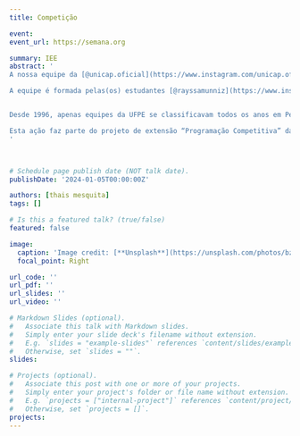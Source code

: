 ```yaml
---
title: Competição

event: 
event_url: https://semana.org

summary: IEE
abstract: '
A nossa equipe da [@unicap.oficial](https://www.instagram.com/unicap.oficial/) representando Pernambuco na final brasileira da[@maratonadeprogramacao](https://www.instagram.com/maratonadeprogramacao/) da [@sbcoficial](https://www.instagram.com/sbcoficial/).

A equipe é formada pelas(os) estudantes [@rayssamunniz](https://www.instagram.com/rayssamunniz/) ,[@isadoravrx](https://www.instagram.com/isadoravrx/) e [@gabriel__henrique_](https://www.instagram.com/gabriel__henrique_._/)._. 


Desde 1996, apenas equipes da UFPE se classificavam todos os anos em Pernambuco, com exceção da UPE em 2007 e da UFRPE em 2019. Em sua primeira participação, a Unicap conseguiu classificar uma equipe para representar Pernambuco na final brasileira da [maratona](https://maratona.unoesc.edu.br/) de programação da SBC que será nos dias 19/10 à 22/10 em Chapecó/Santa Catarina.

Esta ação faz parte do projeto de extensão “Programação Competitiva” da curso de Ciência da Computação da Escola Unicap Icam-Tech, em que participam as(os) professoras(es) Marcos Canêjo, Liliane Fonseca, Andrea Maria e Rodrigo Monteiro. O coordenador do projeto, e também técnico das equipes, é o professor [Diego Pinheiro](https://www.instagram.com/diegompin/)
'



# Schedule page publish date (NOT talk date).
publishDate: '2024-01-05T00:00:00Z'

authors: [thais mesquita]
tags: []

# Is this a featured talk? (true/false)
featured: false

image:
  caption: 'Image credit: [**Unsplash**](https://unsplash.com/photos/bzdhc5b3Bxs)'
  focal_point: Right

url_code: ''
url_pdf: ''
url_slides: ''
url_video: ''

# Markdown Slides (optional).
#   Associate this talk with Markdown slides.
#   Simply enter your slide deck's filename without extension.
#   E.g. `slides = "example-slides"` references `content/slides/example-slides.md`.
#   Otherwise, set `slides = ""`.
slides:

# Projects (optional).
#   Associate this post with one or more of your projects.
#   Simply enter your project's folder or file name without extension.
#   E.g. `projects = ["internal-project"]` references `content/project/deep-learning/index.md`.
#   Otherwise, set `projects = []`.
projects:
---
```

